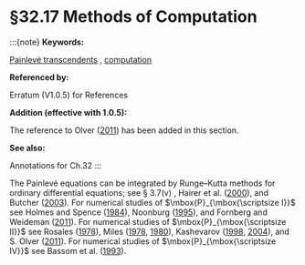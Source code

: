 # §32.17 Methods of Computation

:::{note}
**Keywords:**

[Painlevé transcendents](http://dlmf.nist.gov/search/search?q=Painlev%C3%A9%20transcendents) , [computation](http://dlmf.nist.gov/search/search?q=computation)

**Referenced by:**

Erratum (V1.0.5) for References

**Addition (effective with 1.0.5):**

The reference to Olver ([2011](./bib/O.html#bib2791 "Numerical solution of Riemann-Hilbert problems: Painlevé II")) has been added in this section.

**See also:**

Annotations for Ch.32
:::

The Painlevé equations can be integrated by Runge–Kutta methods for ordinary differential equations; see § 3.7(v) , Hairer et al. ([2000](./bib/H.html#bib1027 "Solving Ordinary Differential Equations. I. Nonstiff Problems")), and Butcher ([2003](./bib/B.html#bib392 "Numerical Methods for Ordinary Differential Equations")). For numerical studies of $\mbox{P}_{\mbox{\scriptsize I}}$ see Holmes and Spence ([1984](./bib/H.html#bib1095 "On a Painlevé-type boundary-value problem")), Noonburg ([1995](./bib/N.html#bib1728 "A separating surface for the Painlevé differential equation = x ′′ - x 2 t")), and Fornberg and Weideman ([2011](./bib/F.html#bib2792 "A numerical methodology for the Painlevé equations")). For numerical studies of $\mbox{P}_{\mbox{\scriptsize II}}$ see Rosales ([1978](./bib/R.html#bib1968 "The similarity solution for the Korteweg-de Vries equation and the related Painlevé transcendent")), Miles ([1978](./bib/M.html#bib1612 "On the second Painlevé transcendent"), [1980](./bib/M.html#bib1613 "The Second Painlevé Transcendent: A Nonlinear Airy Function")), Kashevarov ([1998](./bib/K.html#bib1232 "The second Painlevé equation in electric probe theory. Some numerical solutions"), [2004](./bib/K.html#bib1233 "The second Painlevé equation in the electrostatic probe theory: Numerical solutions for the partial absorption of charged particles by the surface")), and S. Olver ([2011](./bib/O.html#bib2791 "Numerical solution of Riemann-Hilbert problems: Painlevé II")). For numerical studies of $\mbox{P}_{\mbox{\scriptsize IV}}$ see Bassom et al. ([1993](./bib/B.html#bib210 "Numerical studies of the fourth Painlevé equation")).
